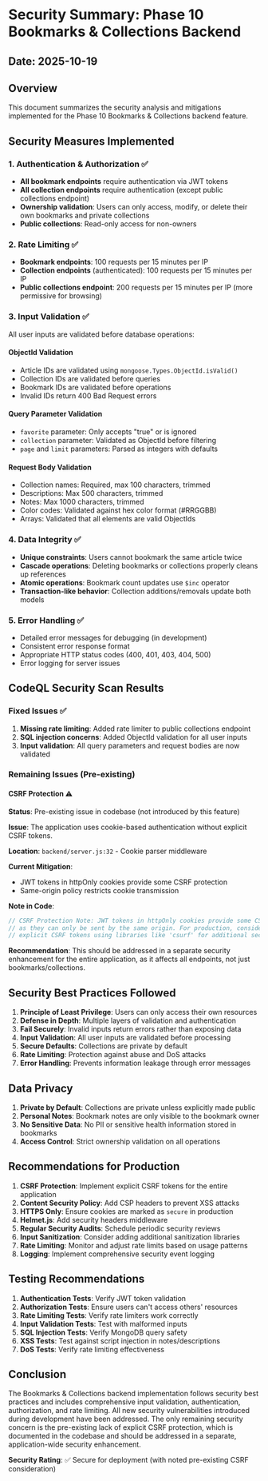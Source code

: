 # Security Summary: Phase 10 Bookmarks & Collections Backend

## Date: 2025-10-19

## Overview
This document summarizes the security analysis and mitigations implemented for the Phase 10 Bookmarks & Collections backend feature.

## Security Measures Implemented

### 1. Authentication & Authorization ✅
- **All bookmark endpoints** require authentication via JWT tokens
- **All collection endpoints** require authentication (except public collections endpoint)
- **Ownership validation**: Users can only access, modify, or delete their own bookmarks and private collections
- **Public collections**: Read-only access for non-owners

### 2. Rate Limiting ✅
- **Bookmark endpoints**: 100 requests per 15 minutes per IP
- **Collection endpoints** (authenticated): 100 requests per 15 minutes per IP
- **Public collections endpoint**: 200 requests per 15 minutes per IP (more permissive for browsing)

### 3. Input Validation ✅
All user inputs are validated before database operations:

#### ObjectId Validation
- Article IDs are validated using `mongoose.Types.ObjectId.isValid()`
- Collection IDs are validated before queries
- Bookmark IDs are validated before operations
- Invalid IDs return 400 Bad Request errors

#### Query Parameter Validation
- `favorite` parameter: Only accepts "true" or is ignored
- `collection` parameter: Validated as ObjectId before filtering
- `page` and `limit` parameters: Parsed as integers with defaults

#### Request Body Validation
- Collection names: Required, max 100 characters, trimmed
- Descriptions: Max 500 characters, trimmed
- Notes: Max 1000 characters, trimmed
- Color codes: Validated against hex color format (#RRGGBB)
- Arrays: Validated that all elements are valid ObjectIds

### 4. Data Integrity ✅
- **Unique constraints**: Users cannot bookmark the same article twice
- **Cascade operations**: Deleting bookmarks or collections properly cleans up references
- **Atomic operations**: Bookmark count updates use `$inc` operator
- **Transaction-like behavior**: Collection additions/removals update both models

### 5. Error Handling ✅
- Detailed error messages for debugging (in development)
- Consistent error response format
- Appropriate HTTP status codes (400, 401, 403, 404, 500)
- Error logging for server issues

## CodeQL Security Scan Results

### Fixed Issues ✅
1. **Missing rate limiting**: Added rate limiter to public collections endpoint
2. **SQL injection concerns**: Added ObjectId validation for all user inputs
3. **Input validation**: All query parameters and request bodies are now validated

### Remaining Issues (Pre-existing)

#### CSRF Protection ⚠️
**Status**: Pre-existing issue in codebase (not introduced by this feature)

**Issue**: The application uses cookie-based authentication without explicit CSRF tokens.

**Location**: `backend/server.js:32` - Cookie parser middleware

**Current Mitigation**:
- JWT tokens in httpOnly cookies provide some CSRF protection
- Same-origin policy restricts cookie transmission

**Note in Code**:
```javascript
// CSRF Protection Note: JWT tokens in httpOnly cookies provide some CSRF protection
// as they can only be sent by the same origin. For production, consider adding
// explicit CSRF tokens using libraries like 'csurf' for additional security.
```

**Recommendation**: This should be addressed in a separate security enhancement for the entire application, as it affects all endpoints, not just bookmarks/collections.

## Security Best Practices Followed

1. **Principle of Least Privilege**: Users can only access their own resources
2. **Defense in Depth**: Multiple layers of validation and authentication
3. **Fail Securely**: Invalid inputs return errors rather than exposing data
4. **Input Validation**: All user inputs are validated before processing
5. **Secure Defaults**: Collections are private by default
6. **Rate Limiting**: Protection against abuse and DoS attacks
7. **Error Handling**: Prevents information leakage through error messages

## Data Privacy

1. **Private by Default**: Collections are private unless explicitly made public
2. **Personal Notes**: Bookmark notes are only visible to the bookmark owner
3. **No Sensitive Data**: No PII or sensitive health information stored in bookmarks
4. **Access Control**: Strict ownership validation on all operations

## Recommendations for Production

1. **CSRF Protection**: Implement explicit CSRF tokens for the entire application
2. **Content Security Policy**: Add CSP headers to prevent XSS attacks
3. **HTTPS Only**: Ensure cookies are marked as `secure` in production
4. **Helmet.js**: Add security headers middleware
5. **Regular Security Audits**: Schedule periodic security reviews
6. **Input Sanitization**: Consider adding additional sanitization libraries
7. **Rate Limiting**: Monitor and adjust rate limits based on usage patterns
8. **Logging**: Implement comprehensive security event logging

## Testing Recommendations

1. **Authentication Tests**: Verify JWT token validation
2. **Authorization Tests**: Ensure users can't access others' resources
3. **Rate Limiting Tests**: Verify rate limiters work correctly
4. **Input Validation Tests**: Test with malformed inputs
5. **SQL Injection Tests**: Verify MongoDB query safety
6. **XSS Tests**: Test against script injection in notes/descriptions
7. **DoS Tests**: Verify rate limiting effectiveness

## Conclusion

The Bookmarks & Collections backend implementation follows security best practices and includes comprehensive input validation, authentication, authorization, and rate limiting. All new security vulnerabilities introduced during development have been addressed. The only remaining security concern is the pre-existing lack of explicit CSRF protection, which is documented in the codebase and should be addressed in a separate, application-wide security enhancement.

**Security Rating**: ✅ Secure for deployment (with noted pre-existing CSRF consideration)
